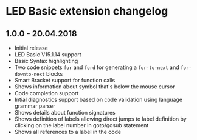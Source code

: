 # LED Basic extension changelog

## 1.0.0 - 20.04.2018
- Initial release
- LED Basic V15.1.14 support
- Basic Syntax highlighting
- Two code snippets `for` and `ford` for generating a `for-to-next` and `for-downto-next` blocks
- Smart Bracket support for function calls
- Shows information about symbol that's below the mouse cursor
- Code completion support
- Intial diagnostics support based on code validation using language grammar parser
- Shows details about function signatures
- Shows definition of labels allowing direct jumps to label definition by clicking on the label number in goto/gosub statement
- Shows all references to a label in the code